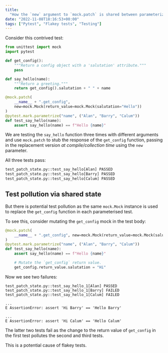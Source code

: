 ```yaml
---
title:
  "How the `new` argument to `mock.patch` is shared between parameterized tests"
date: "2022-11-08T18:16:53+00:00"
tags: ["Pytest", "Flakey tests", "Testing"]
---
```


Consider this contrived test:

```py
from unittest import mock
import pytest

def get_config():
    """Return a config object with a 'salutation' attribute."""
    pass

def say_hello(name):
    """Return a greeting."""
    return get_config().salutation + " " + name

@mock.patch(
    __name__ + ".get_config",
    new=mock.Mock(return_value=mock.Mock(salutation="Hello"))
)
@pytest.mark.parametrize("name", ("Alan", "Barry", "Calum"))
def test_say_hello(name):
    assert say_hello(name) == f"Hello {name}"
```

We are testing the `say_hello` function three times with different arguments and
use `mock.patch` to stub the response of the `get_config` function, passing in
the replacement version _at compile/collection time_ using the `new` parameter.

All three tests pass:

```txt
test_patch_state.py::test_say_hello[Alan] PASSED
test_patch_state.py::test_say_hello[Barry] PASSED
test_patch_state.py::test_say_hello[Calum] PASSED
```

## Test pollution via shared state

But there is potential test pollution as the same `mock.Mock` instance is used
to replace the `get_config` function in each parameterised test.

To see this, consider mutating the `get_config` mock in the test body:

```py
@mock.patch(
    __name__ + ".get_config", new=mock.Mock(return_value=mock.Mock(salutation="Hello"))
)
@pytest.mark.parametrize("name", ("Alan", "Barry", "Calum"))
def test_say_hello(name):
    assert say_hello(name) == f"Hello {name}"

    # Mutate the `get_config` return value.
    get_config.return_value.salutation = "Hi"
```

Now we see two failures:

```
test_patch_state.py::test_say_hello_1[Alan] PASSED
test_patch_state.py::test_say_hello_1[Barry] FAILED
test_patch_state.py::test_say_hello_1[Calum] FAILED

...
E AssertionError: assert 'Hi Barry' == 'Hello Barry'

...
E AssertionError: assert 'Hi Calum' == 'Hello Calum'
```

The latter two tests fail as the change to the return value of `get_config` in
the first test pollutes the second and third tests.

This is a potential cause of flakey tests.
